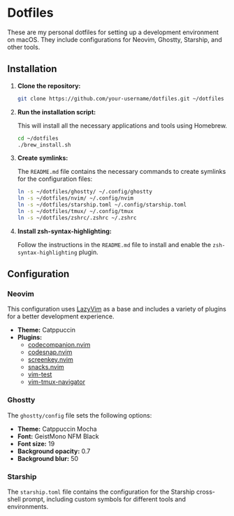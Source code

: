 # Dotfiles

These are my personal dotfiles for setting up a development environment on macOS. They include configurations for Neovim, Ghostty, Starship, and other tools.

## Installation

1. **Clone the repository:**

   ```bash
   git clone https://github.com/your-username/dotfiles.git ~/dotfiles
   ```

2. **Run the installation script:**

   This will install all the necessary applications and tools using Homebrew.

   ```bash
   cd ~/dotfiles
   ./brew_install.sh
   ```

3. **Create symlinks:**

   The `README.md` file contains the necessary commands to create symlinks for the configuration files:

   ```bash
   ln -s ~/dotfiles/ghostty/ ~/.config/ghostty
   ln -s ~/dotfiles/nvim/ ~/.config/nvim
   ln -s ~/dotfiles/starship.toml ~/.config/starship.toml
   ln -s ~/dotfiles/tmux/ ~/.config/tmux
   ln -s ~/dotfiles/zshrc/.zshrc ~/.zshrc
   ```

4. **Install zsh-syntax-highlighting:**

   Follow the instructions in the `README.md` file to install and enable the `zsh-syntax-highlighting` plugin.

## Configuration

### Neovim

This configuration uses [LazyVim](https://lazyvim.github.io/) as a base and includes a variety of plugins for a better development experience.

- **Theme:** Catppuccin
- **Plugins:**
  - [codecompanion.nvim](https://github.com/olimorris/codecompanion.nvim)
  - [codesnap.nvim](https://github.com/mistricky/codesnap.nvim)
  - [screenkey.nvim](https://github.com/NStefan002/screenkey.nvim)
  - [snacks.nvim](https://www.google.com/search?q=https://github.com/mrded/snacks.nvim)
  - [vim-test](https://github.com/vim-test/vim-test)
  - [vim-tmux-navigator](https://github.com/christoomey/vim-tmux-navigator)

### Ghostty

The `ghostty/config` file sets the following options:

- **Theme:** Catppuccin Mocha
- **Font:** GeistMono NFM Black
- **Font size:** 19
- **Background opacity:** 0.7
- **Background blur:** 50

### Starship

The `starship.toml` file contains the configuration for the Starship cross-shell prompt, including custom symbols for different tools and environments.
